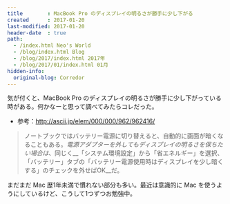 ```yaml
---
title        : MacBook Pro のディスプレイの明るさが勝手に少し下がる
created      : 2017-01-20
last-modified: 2017-01-20
header-date  : true
path:
  - /index.html Neo's World
  - /blog/index.html Blog
  - /blog/2017/index.html 2017年
  - /blog/2017/01/index.html 01月
hidden-info:
  original-blog: Corredor
---
```


気が付くと、MacBook Pro のディスプレイの明るさが勝手に少し下がっている時がある。何かなーと思って調べてみたらコレだった。

- 参考：<http://ascii.jp/elem/000/000/962/962416/>

> ノートブックではバッテリー電源に切り替えると、自動的に画面が暗くなることもある。_電源アダプターを外してもディスプレイの明るさを保ちたい場合は_、同じく__「システム環境設定」から「省エネルギー」を選択、「バッテリー」タブの「バッテリー電源使用時はディスプレイを少し暗くする」のチェックを外せばOK__だ。

まだまだ Mac 歴1年未満で慣れない部分も多い。最近は意識的に Mac を使うようにしているけど、こうして1つずつお勉強中。
